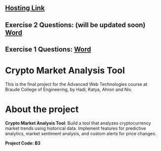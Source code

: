 ## [Hosting Link](https://hadidanial.github.io/Crypto-Market-Analysis-Tool/Frontend)

## Exercise 2 Questions: (will be updated soon) [Word](https://github.com/hadiDanial/Crypto-Market-Analysis-Tool/)

## Exercise 1 Questions: [Word](https://github.com/hadiDanial/Crypto-Market-Analysis-Tool/blob/main/B3%20%D7%AA%D7%A8%D7%92%D7%99%D7%9C%20%D7%91%D7%99%D7%AA%201.docx)

# Crypto Market Analysis Tool
 This is the final project for the Advanced Web Technologies course at Braude College of Engineering, by Hadi, Katya, Ahron and Niv.


# About the project
**Crypto Market Analysis Tool**: Build a tool that analyzes cryptocurrency market trends using historical data. Implement features for predictive analytics, market sentiment analysis, and custom alerts for price changes.

**Project Code: B3**
